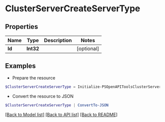 # ClusterServerCreateServerType
## Properties

Name | Type | Description | Notes
------------ | ------------- | ------------- | -------------
**Id** | **Int32** |  | [optional] 

## Examples

- Prepare the resource
```powershell
$ClusterServerCreateServerType = Initialize-PSOpenAPIToolsClusterServerCreateServerType  -Id null
```

- Convert the resource to JSON
```powershell
$ClusterServerCreateServerType | ConvertTo-JSON
```

[[Back to Model list]](../README.md#documentation-for-models) [[Back to API list]](../README.md#documentation-for-api-endpoints) [[Back to README]](../README.md)

